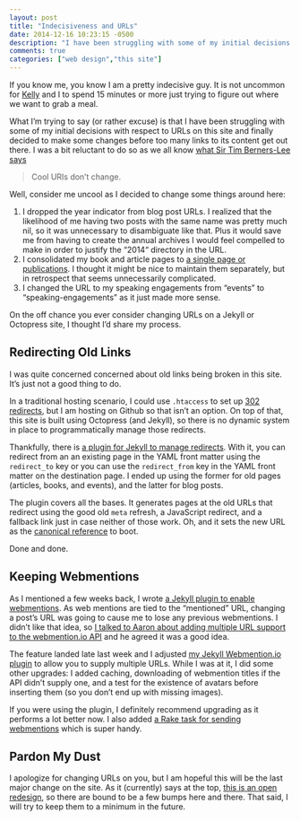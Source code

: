 ```yaml
---
layout: post
title: "Indecisiveness and URLs"
date: 2014-12-16 10:23:15 -0500
description: "I have been struggling with some of my initial decisions with respect to URLs on this site and finally decided to make some changes before too many links to its content get out there."
comments: true
categories: ["web design","this site"]
---
```


If you know me, you know I am a pretty indecisive guy. It is not uncommon for [Kelly](https://twitter.com/shirleytemper) and I to spend 15 minutes or more just trying to figure out where we want to grab a meal.

<!-- more -->

What I’m trying to say (or rather excuse) is that I have been struggling with some of my initial decisions with respect to URLs on this site and finally decided to make some changes before too many links to its content get out there. I was a bit reluctant to do so as we all know [what Sir Tim Berners-Lee says](http://www.w3.org/Provider/Style/URI.html)

> Cool URIs don’t change.

Well, consider me uncool as I decided to change some things around here:

1. I dropped the year indicator from blog post URLs. I realized that the likelihood of me having two posts with the same name was pretty much nil, so it was unnecessary to disambiguate like that. Plus it would save me from having to create the annual archives I would feel compelled to make in order to justify the “2014“ directory in the URL.
2. I consolidated my book and article pages to [a single page or publications](/publications). I thought it might be nice to maintain them separately, but in retrospect that seems unnecessarily complicated.
3. I changed the URL to my speaking engagements from “events” to “speaking-engagements” as it just made more sense.

On the off chance you ever consider changing URLs on a Jekyll or Octopress site, I thought I’d share my process.

## Redirecting Old Links

I was quite concerned concerned about old links being broken in this site. It’s just not a good thing to do.

In a traditional hosting scenario, I could use `.htaccess` to set up [302 redirects](https://en.wikipedia.org/wiki/HTTP_302), but I am hosting on Github so that isn’t an option. On top of that, this site is built using Octopress (and Jekyll), so there is no dynamic system in place to programmatically manage those redirects.

Thankfully, there is [a plugin for Jekyll to manage redirects](https://github.com/jekyll/jekyll-redirect-from). With it, you can redirect from an an existing page in the YAML front matter using the `redirect_to` key or you can use the `redirect_from` key in the YAML front matter on the destination page. I ended up using the former for old pages (articles, books, and events), and the latter for blog posts.

The plugin covers all the bases. It generates pages at the old URLs that redirect using the good old `meta` refresh, a JavaScript redirect, and a fallback link just in case neither of those work. Oh, and it sets the new URL as the [canonical reference](https://support.google.com/webmasters/answer/139066?hl=en) to boot.

Done and done.

## Keeping Webmentions

As I mentioned a few weeks back, I wrote [a Jekyll plugin to enable webmentions](/notebook/enabling-webmentions-in-jekyll/). As web mentions are tied to the “mentioned” URL, changing a post’s URL was going to cause me to lose any previous webmentions. I didn’t like that idea, so [I talked to Aaron about adding multiple URL support to the webmention.io API](https://github.com/aaronpk/webmention.io/issues/31) and he agreed it was a good idea.

The feature landed late last week and I adjusted [my Jekyll Webmention.io plugin](https://github.com/aarongustafson/jekyll-webmention_io) to allow you to supply multiple URLs. While I was at it, I did some other upgrades: I added caching, downloading of webmention titles if the API didn’t supply one, and a test for the existence of avatars before inserting them (so you don’t end up with missing images).

If you were using the plugin, I definitely recommend upgrading as it performs a lot better now. I also added [a Rake task for sending webmentions](https://github.com/aarongustafson/jekyll-webmention_io/blob/master/webmention.Rakefile) which is super handy.

## Pardon My Dust

I apologize for changing URLs on you, but I am hopeful this will be the last major change on the site. As it (currently) says at the top, [this is an open redesign](/notebook/a-grand-experiment/), so there are bound to be a few bumps here and there. That said, I will try to keep them to a minimum in the future.